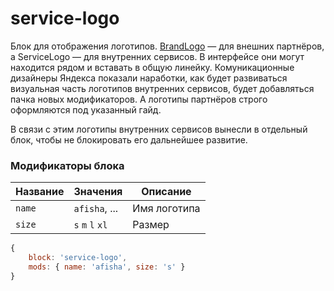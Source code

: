 # service-logo

Блок для отображения логотипов. [BrandLogo](#!/BrandLogo) — для внешних партнёров, а ServiceLogo — для внутренних сервисов. 
В интерфейсе они могут находится рядом и вставать в общую линейку.
Комуникационные дизайнеры Яндекса показали наработки, как будет развиваться визуальная часть логотипов внутренних сервисов, будет добавляться пачка новых модификаторов. А логотипы партнёров строго оформляются под указанный гайд.

В связи с этим логотипы внутренних сервисов вынесли в отдельный блок, чтобы не блокировать его дальнейшее развитие.

### Модификаторы блока

| Название | Значения | Описание |
| -------- | -------- | -------- |
| `name` | `afisha`, ... | Имя логотипа |
| `size` | `s` `m` `l` `xl` | Размер |

```js
{
	block: 'service-logo',
	mods: { name: 'afisha', size: 's' }
}
```
